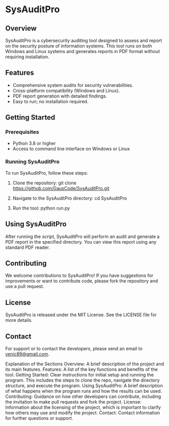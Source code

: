# SysAuditPro

## Overview
SysAuditPro is a cybersecurity auditing tool designed to assess and report on the security posture of information systems. This tool runs on both Windows and Linux systems and generates reports in PDF format without requiring installation.

## Features
- Comprehensive system audits for security vulnerabilities.
- Cross-platform compatibility (Windows and Linux).
- PDF report generation with detailed findings.
- Easy to run; no installation required.

## Getting Started

### Prerequisites
- Python 3.8 or higher
- Access to command line interface on Windows or Linux

### Running SysAuditPro
To run SysAuditPro, follow these steps:
1. Clone the repository:
git clone https://github.com/GausCode/SysAuditPro.git

2. Navigate to the SysAuditPro directory:
cd SysAuditPro

3. Run the tool:
python run.py

## Using SysAuditPro
After running the script, SysAuditPro will perform an audit and generate a PDF report in the specified directory. You can view this report using any standard PDF reader.

## Contributing
We welcome contributions to SysAuditPro! If you have suggestions for improvements or want to contribute code, please fork the repository and use a pull request.

## License
SysAuditPro is released under the MIT License. See the LICENSE file for more details.

## Contact
For support or to contact the developers, please send an email to venic89@gmail.com.

Explanation of the Sections
Overview: A brief description of the project and its main features.
Features: A list of the key functions and benefits of the tool.
Getting Started: Clear instructions for initial setup and running the program. This includes the steps to clone the repo, navigate the directory structure, and execute the program.
Using SysAuditPro: A brief description of what happens when the program runs and how the results can be used.
Contributing: Guidance on how other developers can contribute, including the invitation to make pull requests and fork the project.
License: Information about the licensing of the project, which is important to clarify how others may use and modify the project.
Contact: Contact information for further questions or support.

